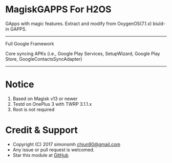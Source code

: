 # MagiskGAPPS For H2OS
GApps with magic features. Extract and modify from OxygenOS(7.1.x) biuld-in GAPPS.
***
Full Google Framework

Core syncing APKs (i.e., Google Play Services, SetupWizard, Google Play Store, GoogleContactsSyncAdapter)

***
# Notice
1. Based on Magisk v13 or newer
2. Testd on OnePlus 3 with TWRP 3.1.1.x
3. Root is not required


# Credit & Support

* Copyright (C) 2017 simonsmh <chjun90@gmail.com>
* Any issue or pull request is welcomed.
* Star this module at [GitHub](https://github.com/Magisk-Modules-Repo/magisk-gapps-h2os)